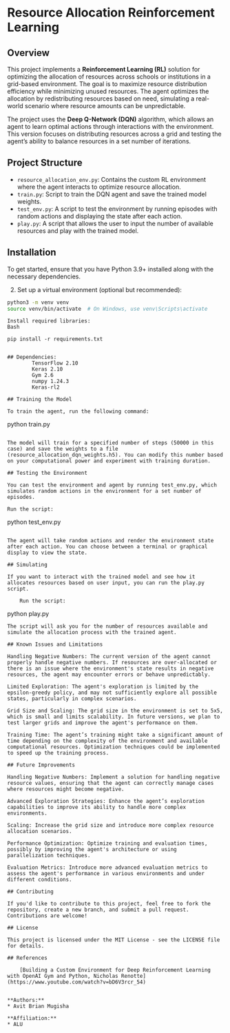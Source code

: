 # Resource Allocation Reinforcement Learning


## Overview
This project implements a **Reinforcement Learning (RL)** solution for optimizing the allocation of resources across schools or institutions in a grid-based environment. The goal is to maximize resource distribution efficiency while minimizing unused resources. The agent optimizes the allocation by redistributing resources based on need, simulating a real-world scenario where resource amounts can be unpredictable.

The project uses the **Deep Q-Network (DQN)** algorithm, which allows an agent to learn optimal actions through interactions with the environment. This version focuses on distributing resources across a grid and testing the agent’s ability to balance resources in a set number of iterations.

## Project Structure

- `resource_allocation_env.py`: Contains the custom RL environment where the agent interacts to optimize resource allocation.
- `train.py`: Script to train the DQN agent and save the trained model weights.
- `test_env.py`: A script to test the environment by running episodes with random actions and displaying the state after each action.
- `play.py`: A script that allows the user to input the number of available resources and play with the trained model.

## Installation

To get started, ensure that you have Python 3.9+ installed along with the necessary dependencies.

2.  Set up a virtual environment (optional but recommended):

```bash
python3 -m venv venv
source venv/bin/activate  # On Windows, use venv\Scripts\activate  


```

    Install required libraries:
    Bash

    pip install -r requirements.txt   
```

## Dependencies:
        TensorFlow 2.10
        Keras 2.10
        Gym 2.6
        numpy 1.24.3
        Keras-rl2

## Training the Model

To train the agent, run the following command:
```
python train.py

```

The model will train for a specified number of steps (50000 in this case) and save the weights to a file (resource_allocation_dqn_weights.h5). You can modify this number based on your computational power and experiment with training duration.

## Testing the Environment

You can test the environment and agent by running test_env.py, which simulates random actions in the environment for a set number of episodes.

Run the script:
```
python test_env.py

```

The agent will take random actions and render the environment state after each action. You can choose between a terminal or graphical display to view the state.

## Simulating

If you want to interact with the trained model and see how it allocates resources based on user input, you can run the play.py script.

    Run the script:
```
python play.py
```
The script will ask you for the number of resources available and simulate the allocation process with the trained agent.

## Known Issues and Limitations

Handling Negative Numbers: The current version of the agent cannot properly handle negative numbers. If resources are over-allocated or there is an issue where the environment's state results in negative resources, the agent may encounter errors or behave unpredictably.

Limited Exploration: The agent's exploration is limited by the epsilon-greedy policy, and may not sufficiently explore all possible states, particularly in complex scenarios.

Grid Size and Scaling: The grid size in the environment is set to 5x5, which is small and limits scalability. In future versions, we plan to test larger grids and improve the agent's performance on them.

Training Time: The agent’s training might take a significant amount of time depending on the complexity of the environment and available computational resources. Optimization techniques could be implemented to speed up the training process.

## Future Improvements

Handling Negative Numbers: Implement a solution for handling negative resource values, ensuring that the agent can correctly manage cases where resources might become negative.

Advanced Exploration Strategies: Enhance the agent’s exploration capabilities to improve its ability to handle more complex environments.

Scaling: Increase the grid size and introduce more complex resource allocation scenarios.

Performance Optimization: Optimize training and evaluation times, possibly by improving the agent's architecture or using parallelization techniques.

Evaluation Metrics: Introduce more advanced evaluation metrics to assess the agent's performance in various environments and under different conditions.

## Contributing

If you'd like to contribute to this project, feel free to fork the repository, create a new branch, and submit a pull request. Contributions are welcome!  

## License

This project is licensed under the MIT License - see the LICENSE file for details.  

## References

    [Building a Custom Environment for Deep Reinforcement Learning with OpenAI Gym and Python, Nicholas Renotte](https://www.youtube.com/watch?v=bD6V3rcr_54)


**Authors:**
* Avit Brian Mugisha

**Affiliation:**
* ALU